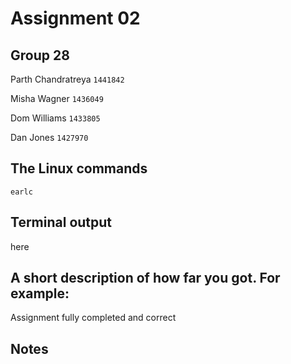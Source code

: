 # Assignment 02

## Group 28

Parth Chandratreya `1441842`

Misha Wagner `1436049`

Dom Williams `1433805`

Dan Jones `1427970`

## The Linux commands

`earlc`

## Terminal output

here

## A short description of how far you got. For example:

Assignment fully completed and correct

## Notes
